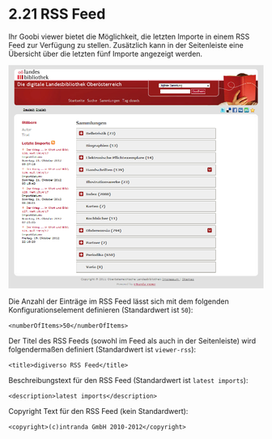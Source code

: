 # 2.21 RSS Feed

Ihr Goobi viewer bietet die Möglichkeit, die letzten Importe in einem RSS Feed zur Verfügung zu stellen. Zusätzlich kann in der Seitenleiste eine Übersicht über die letzten fünf Importe angezeigt werden.

![](../.gitbook/assets/rssfeed.png)

Die Anzahl der Einträge im RSS Feed lässt sich mit dem folgenden Konfigurationselement definieren \(Standardwert ist `50`\):

```markup
<numberOfItems>50</numberOfItems>
```



Der Titel des RSS Feeds \(sowohl im Feed als auch in der Seitenleiste\) wird folgendermaßen definiert \(Standardwert ist `viewer-rss`\):

```markup
<title>digiverso RSS Feed</title>
```



Beschreibungstext für den RSS Feed \(Standardwert ist `latest imports`\):

```markup
<description>latest imports</description>
```



Copyright Text für den RSS Feed \(kein Standardwert\): 

```markup
<copyright>(c)intranda GmbH 2010-2012</copyright>
```

